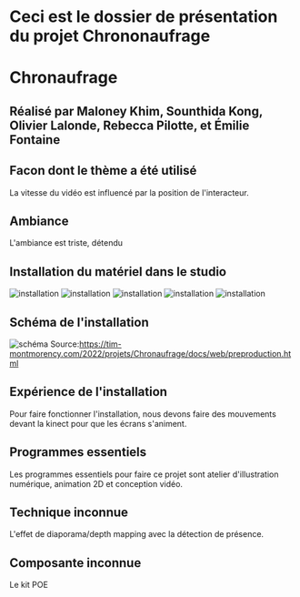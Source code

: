 # Ceci est le dossier de présentation du projet Chrononaufrage

# Chronaufrage

## Réalisé par Maloney Khim, Sounthida Kong, Olivier Lalonde, Rebecca Pilotte, et Émilie Fontaine

## Facon dont le thème a été utilisé
La vitesse du vidéo est influencé par la position de l'interacteur.
## Ambiance
L'ambiance est triste, détendu

## Installation du matériel dans le studio
![installation](medias_chrononaufrage/installation.jpg)
![installation](medias_chrononaufrage/installation_2.jpg)
![installation](medias_chrononaufrage/installation_3.jpg)
![installation](medias_chrononaufrage/installation_4.jpg)
![installation](medias_chrononaufrage/installation_5.jpg)

## Schéma de l'installation
![schéma](medias_chrononaufrage/schéma.png)
Source:https://tim-montmorency.com/2022/projets/Chronaufrage/docs/web/preproduction.html

## Expérience de l'installation
Pour faire fonctionner l'installation, nous devons faire des mouvements devant la kinect pour que les écrans s'animent.

## Programmes essentiels
Les programmes essentiels pour faire ce projet sont atelier d'illustration numérique, animation 2D et conception vidéo.

## Technique inconnue
L'effet de diaporama/depth mapping avec la détection de présence.

## Composante inconnue
Le kit POE
